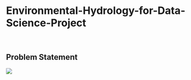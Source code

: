 # Environmental-Hydrology-for-Data-Science-Project
<br>


## Problem Statement

 ![](https://media.giphy.com/media/NFmRZUrera1na/giphy.gif)
 
 


